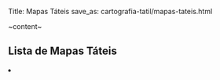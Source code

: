 Title: Mapas Táteis
save_as: cartografia-tatil/mapas-tateis.html

~content~

<h2>Lista de Mapas Táteis</h2>
<li>
    <ul></ul>
</li>